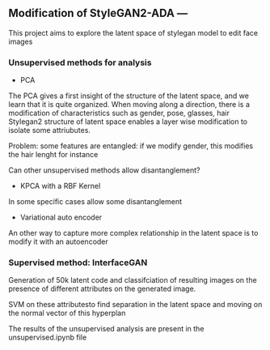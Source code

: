 ## Modification of StyleGAN2-ADA &mdash;

This project aims to explore the latent space of stylegan model to edit face images

### Unsupervised methods for analysis

- PCA

The PCA gives a first insight of the structure of the latent space, and we learn that it is quite organized.
When moving along a direction, there is a modification of characteristics such as gender, pose, glasses, hair
Stylegan2 structure of latent space enables a layer wise modification to isolate some attriubutes.

Problem: some features are entangled: if we modify gender, this modifies the hair lenght for instance

Can other unsupervised methods allow disantanglement?

- KPCA with a RBF Kernel

In some specific cases allow some disantanglement

- Variational auto encoder

An other way to capture more complex relationship in the latent space is to modify it with an autoencoder

### Supervised method: InterfaceGAN

Generation of 50k latent code and classifciation of resulting images on the presence of different attributes on the generated image.

SVM on these attributesto find separation in the latent space and moving on the normal vector of this hyperplan




The results of the unsupervised analysis are present in the unsupervised.ipynb file
